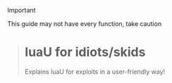 > [!IMPORTANT]
> This guide may not have every function, take caution

> # luaU for idiots/skids
> Explains luaU for exploits in a user-friendly way!

##
